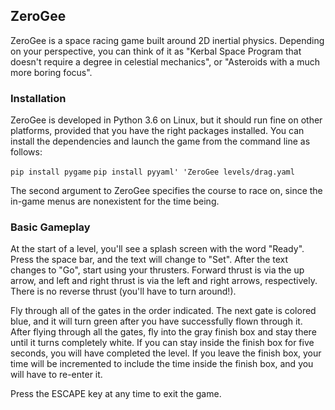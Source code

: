 ## ZeroGee

ZeroGee is a space racing game built around 2D inertial physics. Depending on your perspective, you can think of it as "Kerbal Space Program that doesn't require a degree in celestial mechanics", or "Asteroids with a much more boring focus".

### Installation

ZeroGee is developed in Python 3.6 on Linux, but it should run fine on other platforms, provided that you have the right packages installed. You can install the dependencies and launch the game from the command line as follows:

`pip install pygame`
`pip install pyyaml'
'ZeroGee levels/drag.yaml`

The second argument to ZeroGee specifies the course to race on, since the in-game menus are nonexistent for the time being.

### Basic Gameplay

At the start of a level, you'll see a splash screen with the word "Ready". Press the space bar, and the text will change to "Set". After the text changes to  "Go", start using your thrusters. Forward thrust is via the up arrow, and left and right thrust is via the left and right arrows, respectively. There is no reverse thrust (you'll have to turn around!).

Fly through all of the gates in the order indicated. The next gate is colored blue, and it will turn green after you have successfully flown through it. After flying through all the gates, fly into the gray finish box and stay there until it turns completely white. If you can stay inside the finish box for five seconds, you will have completed the level. If you leave the finish box, your time will be incremented to include the time inside the finish box, and you will have to re-enter it.

Press the ESCAPE key at any time to exit the game.
